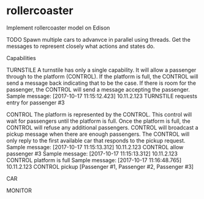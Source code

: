# rollercoaster
Implement rollercoaster model on Edison

TODO
Spawn multiple cars to advanvce in parallel using threads.
Get the messages to represent closely what actions and states do.



Capabilities

TURNSTILE
A turnstile has only a single capability. It will allow a passenger through to the platform (CONTROL). If the platform is full, the CONTROL will send a message back indicating that to be the case. If there is room for the passenger, the CONTROL will send a message accepting the passenger.
    Sample message: [2017-10-17 11:15:12.423] 10.11.2.123 TURNSTILE requests entry for passenger #3

CONTROL
The platform is represented by the CONTROL. This control will wait for passengers until the platform is full. Once the platform is full, the CONTROL will refuse any additional passengers. CONTROL will broadcast a pickup message when there are enough passengers. The CONTROL will only reply to the first available car that responds to the pickup request.
    Sample message: [2017-10-17 11:15:13.312] 10.11.2.123 CONTROL allow passenger #3
    Sample message: [2017-10-17 11:15:13.312] 10.11.2.123 CONTROL platform is full
    Sample message: [2017-10-17 11:16:48.765] 10.11.2.123 CONTROL pickup [Passenger #1, Passenger #2, Passenger #3]

CAR

MONITOR
